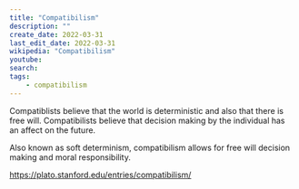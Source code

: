 ```yaml
---
title: "Compatibilism"
description: ""
create_date: 2022-03-31
last_edit_date: 2022-03-31
wikipedia: "Compatibilism"
youtube: 
search: 
tags: 
    - compatibilism
---
```

Compatiblists believe that the world is deterministic and also that there is free will.  Compatibilists believe that decision making by the individual has an affect on the future.

Also known as soft determinism, compatibilism allows for free will decision making and moral responsibility.

https://plato.stanford.edu/entries/compatibilism/